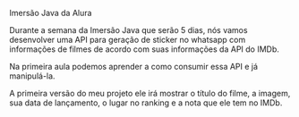 Imersão Java da Alura

Durante a semana da Imersão Java que serão 5 dias, nós vamos desenvolver uma API para geração de sticker no whatsapp com informações de filmes de acordo com suas informações da API do IMDb.

Na primeira aula podemos aprender a como consumir essa API e já manipulá-la. 

A primeira versão do meu projeto ele irá mostrar o título do filme, a imagem, sua data de lançamento, o lugar no ranking e a nota que ele tem no IMDb.
